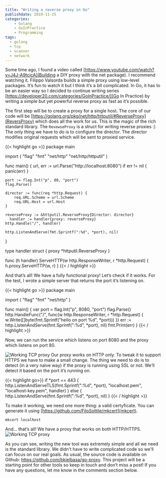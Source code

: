 ```yaml
---
title: "Writing a reverse proxy in Go"
publishdate: 2019-11-25
categories: 
    - Golang
    - GoInPractice
    - Programming
tags:
  - golang
  - tcp
  - scanner
  - network
---
```


Some time ago, I found a video called [https://www.youtube.com/watch?v=J4J-A9tcjcA](Building a DIY proxy with the net package). I recommend watching it. Filippo Valsorda builds a simple proxy using low-level packages. It’s fun to watch it but I think it’s a bit complicated. In Go, it has to be an easier way so I decided to continue writing series [https://developer20.com/categories/GoInPractice/](Go In Practice) by writing a simple but yet powerful reverse proxy as fast as it’s possible.

The first step will be to create a proxy for a single host. The core of our code will be [https://golang.org/pkg/net/http/httputil/#ReverseProxy](ReversProxy) which does all the work for us. This is the magic of the rich standard library. The `RevewseProxy` is a struct for writing reverse proxies :) The only thing we have to do is to configure the director. The director modifies original requests which will be sent to proxied service.

{{< highlight go >}}
package main

import (
    "flag"
    "fmt"
    "net/http"
    "net/http/httputil"
)

func main() {
      url, err := url.Parse("http://localhost:8080")
      if err != nil {
          panic(err)
      }

    port := flag.Int("p", 80, "port")
    flag.Parse()

    director := func(req *http.Request) {
        req.URL.Scheme = url.Scheme
        req.URL.Host = url.Host
    }

    reverseProxy := &httputil.ReverseProxy{Director: director}
      handler := handler{proxy: reverseProxy}
    http.Handle("/", handler)

    http.ListenAndServe(fmt.Sprintf(":%d", *port), nil)
}

type handler struct {
    proxy *httputil.ReverseProxy
}

func (h handler) ServeHTTP(w http.ResponseWriter, r *http.Request) {
    h.proxy.ServeHTTP(w, r)
}
{{< / highlight >}}

And that’s all! We have a fully functional proxy! Let’s check if it works. For the test, I wrote a simple server that returns the port it’s listening on.

{{< highlight go >}}
package main

import (
    "flag"
    "fmt"
    "net/http"
)

func main() {
    var port = flag.Int("p", 8080, "port")
    flag.Parse()
    http.HandleFunc("/", func(w http.ResponseWriter, r *http.Request) {
        w.Write([]byte(fmt.Sprintf("hello on port %d", *port)))
    })
    err := http.ListenAndServe(fmt.Sprintf(":%d", *port), nil)
    fmt.Print(err)
}
{{< / highlight >}}

Now, we can run the service which listens on port 8080 and the proxy which listens on port 80.

![Working TCP proxy](/images/proxy01.png)
Our proxy works on HTTP only. To tweak it to support HTTPS we have to make a small change. The thing we need to do is to detect (in a very naive way) if the proxy is running using SSL or not. We’ll detect it based on the port it’s running on.

{{< highlight go>}}
if *port == 443 {
    http.ListenAndServeTLS(fmt.Sprintf(":%d", *port), "localhost.pem", "localhost-key.pem", handler)
} else {
    http.ListenAndServe(fmt.Sprintf(":%d", *port), nil)
}
{{< / highlight >}}

To make it working, we need one more thing: a valid certyficate. You can generate it using [https://github.com/FiloSottile/mkcert](mkcert).

```
mkcert localhost
```

And... that’s all! We have a proxy that works on both HTTP/HTTPS.
![Working TCP proxy](/images/proxy02.png)

As you can see, writing the new tool was extremely simple and all we need is the standard library. We didn't have to write complicated code so we'll can focus on our real goals. As usual, the source code is available on Github: https://github.com/bkielbasa/go-proxy. This project will be a starting point for other tools so keep in touch and don’t miss a post! If you have any questions, let me know in the comments section below.
